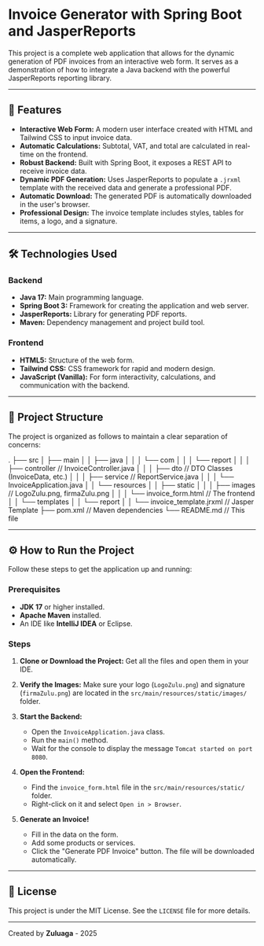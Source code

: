 # Invoice Generator with Spring Boot and JasperReports

This project is a complete web application that allows for the dynamic generation of PDF invoices from an interactive web form. It serves as a demonstration of how to integrate a Java backend with the powerful JasperReports reporting library.

---

## 🚀 Features

-   **Interactive Web Form:** A modern user interface created with HTML and Tailwind CSS to input invoice data.
-   **Automatic Calculations:** Subtotal, VAT, and total are calculated in real-time on the frontend.
-   **Robust Backend:** Built with Spring Boot, it exposes a REST API to receive invoice data.
-   **Dynamic PDF Generation:** Uses JasperReports to populate a `.jrxml` template with the received data and generate a professional PDF.
-   **Automatic Download:** The generated PDF is automatically downloaded in the user's browser.
-   **Professional Design:** The invoice template includes styles, tables for items, a logo, and a signature.

---

## 🛠️ Technologies Used

### Backend
-   **Java 17:** Main programming language.
-   **Spring Boot 3:** Framework for creating the application and web server.
-   **JasperReports:** Library for generating PDF reports.
-   **Maven:** Dependency management and project build tool.

### Frontend
-   **HTML5:** Structure of the web form.
-   **Tailwind CSS:** CSS framework for rapid and modern design.
-   **JavaScript (Vanilla):** For form interactivity, calculations, and communication with the backend.

---

## 📂 Project Structure

The project is organized as follows to maintain a clear separation of concerns:


.
├── src
│   ├── main
│   │   ├── java
│   │   │   └── com
│   │   │       └── report
│   │   │           ├── controller  // InvoiceController.java
│   │   │           ├── dto         // DTO Classes (InvoiceData, etc.)
│   │   │           ├── service     // ReportService.java
│   │   │           └── InvoiceApplication.java
│   │   └── resources
│   │       ├── static
│   │       │   ├── images          // LogoZulu.png, firmaZulu.png
│   │       │   └── invoice_form.html  // The frontend
│   │       └── templates
│   │           └── report
│   │               └── invoice_template.jrxml  // Jasper Template
├── pom.xml         // Maven dependencies
└── README.md       // This file


---

## ⚙️ How to Run the Project

Follow these steps to get the application up and running:

### Prerequisites
-   **JDK 17** or higher installed.
-   **Apache Maven** installed.
-   An IDE like **IntelliJ IDEA** or Eclipse.

### Steps

1.  **Clone or Download the Project:**
    Get all the files and open them in your IDE.

2.  **Verify the Images:**
    Make sure your logo (`LogoZulu.png`) and signature (`firmaZulu.png`) are located in the `src/main/resources/static/images/` folder.

3.  **Start the Backend:**
    -   Open the `InvoiceApplication.java` class.
    -   Run the `main()` method.
    -   Wait for the console to display the message `Tomcat started on port 8080`.

4.  **Open the Frontend:**
    -   Find the `invoice_form.html` file in the `src/main/resources/static/` folder.
    -   Right-click on it and select `Open in > Browser`.

5.  **Generate an Invoice!**
    -   Fill in the data on the form.
    -   Add some products or services.
    -   Click the "Generate PDF Invoice" button. The file will be downloaded automatically.

---

## 📄 License

This project is under the MIT License. See the `LICENSE` file for more details.

---

Created by **Zuluaga** - 2025
